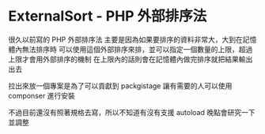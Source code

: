 # ExternalSort - PHP 外部排序法

  很久以前寫的 PHP 外部排序法
  主要是因為如果要排序的資料非常大，大到在記憶體內無法排序時
  可以使用這個外部排序來排，並可以指定一個數量的上限，超過上限才會用外部排序的機制
  在上限內的話則會在記憶體內做完排序就把結果輸出出去
  
  拉出來放一個專案是為了可以貢獻到 packgistage 
  讓有需要的人可以使用 componser 進行安裝
  
  不過目前還沒有照著規格去寫，所以不知道有沒有支援 autoload
  晚點會研究一下並調整
